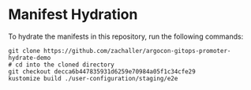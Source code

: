 # Manifest Hydration

To hydrate the manifests in this repository, run the following commands:

```shell
git clone https://github.com/zachaller/argocon-gitops-promoter-hydrate-demo
# cd into the cloned directory
git checkout decca6b447835931d6259e70984a05f1c34cfe29
kustomize build ./user-configuration/staging/e2e
```
